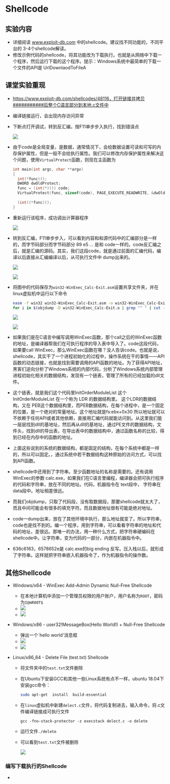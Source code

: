 # Shellcode

## 实验内容

* 详细阅读 www.exploit-db.com 中的shellcode。建议找不同功能的，不同平台的 3-4个shellcode解读。
* 修改示例代码的shellcode，将其功能改为下载执行。也就是从网络中下载一个程序，然后运行下载的这个程序。提示：Windows系统中最简单的下载一个文件的API是 UrlDownlaodToFileA

## 课堂实验重现

* https://www.exploit-db.com/shellcodes/48116，打开链接并拷贝###########后整个C语言部分到本地.c文件中

* 编译链接运行，会出现内存访问异常

* 下断点打开调试，转到反汇编，按F11单步步入执行，找到错误点

  ![](error.png)

* 由于code是全局变量，是数据，通常情况下，会给数据设置可读和可写的内存保护属性，但是一般不会给执行属性。我们可以修改内存保护属性来解决这个问题，使用`VirtualProtect`函数，则现在主函数为

  ```c
  int main(int argc, char **argv)
  {
  	int(*func)();
  	DWORD dwOldProtect;
  	func = (int(*)()) code;
  	VirtualProtect(func, sizeof(code), PAGE_EXECUTE_READWRITE, &dwOldProtect);
  	
  	(int)(*func)();
  }
  ```

* 重新运行该程序，成功调出计算器程序

  ![](calculator.png)

* 转到反汇编，F11单步步入，可以看到内容和和源代码中的汇编部分是一样的，而字节码部分而字节码部分 89 e5 ... 是和 code一样的。code反汇编之后，就是汇编的源码。其实，我们这段code，就是通过前面的汇编代码，编译以后直接从汇编编译以后，从可执行文件中 dump出来的。

  ![](code.png)

  ![](89E5.png)

* 将图中的代码保存为`win32-WinExec_Calc-Exit.asm`设置共享文件夹，并在linux虚拟机中运行以下命令

  ```bash
  nasm -f win32 win32-WinExec_Calc-Exit.asm -o win32-WinExec_Calc-Exit.o
  for i in $(objdump -D win32-WinExec_Calc-Exit.o | grep "^ " | cut -f2); do echo -n '\x'$i; done; echo
  ```

  ![](nasm.png)

  ![](objdump.png)

* 如果我们是在C语言中编写调用WinExec函数，那个call之后的WinExec函数的地址，是编译器帮我们在可执行程序的导入表中导入了。code这段代码，如果要call WinExec，那么WinExec函数在哪？没人告诉code。也就是说，shellcode，其实干了一个进程初始化的过程中，操作系统在干的事情——API函数的动态链接，也就是找到需要调用的API函数的地址。为了获得API地址，黑客们逆向分析了Windows系统的内部代码，分析了Windows系统内部管理进程初始化相关的数据结构，发现有一个链表，管理了所有的已经加载的dll文件。

* 这个链表，就是我们这个代码里InitOrderModuleList 
  这个InitOrderModuleList 在一个称为 LDR 的数据结构里。
  这个LDR的数据结构，又在 PEB这个数据结构里，而PEB数据结构，在每个进程中，是一个固定的位置，是一个绝对的常量地址。这个地址就是fs:ebx+0x30
  所以地址就可以不依赖于任何API或者其他依赖，直接用汇编代码就能访问到。从这里我们能一层层找到dll的基地址，然后再从dll的基地址，通过PE文件的数据结构，文件头，找到dll的导出表，在导出表中的数据结构中，通过函数名称的比较，得到已经在内存中的函数的地址。

* 上面这些说到的系统的数据结构，都是固定的结构，在每个系统中都是一样的，所以可以固定。，通过系统中若干数据结构这种原始的访问方式，可以找到API函数。

*  shellcode中还用到了字符串。至少函数地址的名称是需要的。还有调用WinExec的参数 calc.exe，如果我们在C语言里编程，编译器会把可执行程序的代码和字符串，放在不同的地址。代码，机器指令在 text段中， 字符串在data段中。地址相差很远。

* 而我们objdump，只取了代码段，没有取数据段，那要shellcode就太大了，而且中间可能会有很多的填充字符。而且数据地址很有可能是绝对地址。

* code一dump出来，放在了其他环境中执行，那么地址就变了。所以字符串，code也是找不到的。编一个程序，用到字符串，可以看看字符串的地址和代码的地址，差很远。那唯一的办法，用一种什么方式，把字符串硬编码在shellcode中。让字符串，变为代码的一部分，内嵌在机器指令中。

* 636c6163，6578652e是 calc.exe的big ending 反写。压入栈以后，就形成了字符串。这样就把字符串嵌入机器指令了，作为机器指令的操作数。

## 其他Shellcode
* Windows/x64 - WinExec Add-Admin Dynamic Null-Free Shellcode 
  - 在本地计算机中添加一个管理员权限的用户账户，用户名称为`ROOT`，密码为`I@mR00T$`
  - ![](add-admin.png)
  - ![](net-User.png)

* Windows/x86 - user32!MessageBox(Hello World!) + Null-Free Shellcode 

  - 弹出一个`hello world'消息框
  - ![](MessageBox-code.png)
  - ![](MessageBox.png)

* Linux/x86_64 - Delete File (test.txt) Shellcode 

  - 将文件夹中的`test.txt`文件删除

  - 在Ubuntu下安装GCC和其他一些Linux系统有点不一样，ubuntu 18.04下安装gcc命令：

    ```bash
    sudo apt-get  install  build-essential
    ```

  - 在`linux`虚拟机中新建`delect.c`文件，将代码复制进去，输入命令，将.c文件编译链接成可执行文件

    ```shell
    gcc -fno-stack-protector -z execstack delect.c -o delete
    ```

  - 运行文件`./delete`

  - 可以看到`test.txt`文件被删除

    ![](deletetest.png)

### 编写下载执行的Shellcode

* 
